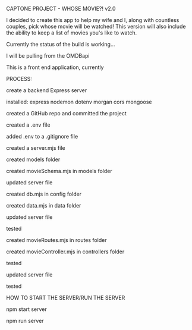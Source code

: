 CAPTONE PROJECT - WHOSE MOVIE?! v2.0

I decided to create this app to help my wife and I, along with countless couples, pick whose movie will be watched!
This version will also include the ability to keep a list of movies you's like to watch.

Currently the status of the build is working...

I will be pulling from the OMDBapi

This is a front end application, currently

PROCESS:

create a backend Express server

installed: 
    express
    nodemon
    dotenv
    morgan
    cors
    mongoose

created a GitHub repo and committed the project 

created a .env file 

added .env to a .gitignore file

created a server.mjs file

created models folder

created movieSchema.mjs in models folder

updated server file

created db.mjs in config folder

created data.mjs in data folder

updated server file

tested

created movieRoutes.mjs in routes folder

created movieController.mjs in controllers folder

tested

updated server file

tested








HOW TO START THE SERVER/RUN THE SERVER

npm start server

npm run server